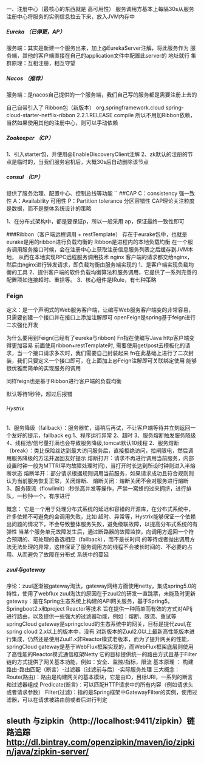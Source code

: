 一、注册中心（最核心的东西就是 高可用性）
服务调用方基本上每隔30s从服务注册中心将服务的实例信息拉去下来，放入JVM内存中
##### Eureka （已停更，AP）
服务端：其实是新建一个服务出来，加上@EurekaServer注解，将此服务作为
        服务端，其他的客户端直接在自己的application文件中配置此server的
        地址就行
集群原理：互相注册，相互守望

##### Nacos （推荐）
服务端：是nacos自己提供的一个服务端，我们自己写的服务都是需要注册上去的

自己自带引入了 Ribbon包（新版本）
 <dependency>
      <groupId>org.springframework.cloud</groupId>
      <artifactId>spring-cloud-starter-netflix-ribbon</artifactId>
      <version>2.2.1.RELEASE</version>
      <scope>compile</scope>
    </dependency>
所以不用加Ribbon依赖，当然如果使用其他的注册中心，则可以手动依赖

##### Zookeeper （CP）
1、引入starter包，并使用@EnableDiscoveryClient注解
2、zk默认的注册的节点是临时的，当我们服务宕机后，大概30s后自动删除该节点

##### consul （CP）
提供了服务治理、配置中心、控制总线等功能 
``
##CAP
C：consistency 强一致性
A：Availability 可用性
P：Partition tolerance 分区容错性
CAP理论关注粒度是数据，而不是整体系统设计的策略
      
1、在分布式架构中，都是要保证p，所以一般采用 ap，保证最终一致性即可

###Ribbon（客户端远程调用  + restTemplate） 存在于eurake包中，也就是eurake是用的ribbon进行负载均衡的
Ribbon是进程内的本地负载均衡 在一个服务调用服务接口时候，会在注册中心上获取注册信息服务列表之后缓存到JVM本地，
      从而在本地实现RPC远程服务调用技术
nginx 客户端的请求都交给nginx，然后由nginx进行转发请求，即负载均衡由服务端实现的
1、是客户端实现负载均衡的工具
2、提供客户端的软件负载均衡算法和服务调用，它提供了一系列完善的配置项如连接超时、重拾等。
3、核心组件是IRule，有七种策略

### Feign
定义：是一个声明式的Web服务客户端，让编写Web服务客户端变的非常容易，只需要创建一个接口并在接口上添加注解即可
      openFeign是spring基于feign进行二次强化开发
      
为什么要用到Feign(已经有了eureka与ribbon)
Fn指在使编写Java http客户端变得更加容易
前面使用ribbon+restTemplate时, 需要使用get/post去模板化的请求，当一个接口请求多次时，我们需要自己封装起来
fn在此基础上进行了二次封装，我们只要定义一个接口即可，在上面加上@Feign注解即可关联绑定使用
能够很优雅而简单的实现服务的调用

同样feign也是基于Ribbon进行客户端的负载均衡

默认等待1秒钟，超过后报错


###### Hystrix
1、服务降级（fallback）：服务器忙，请稍后再试，不让客户端等待并立刻返回一个友好的提示，fallback
       eg:1、程序运行异常 2、超时  3、服务熔断触发服务降级  4、线程池/信号量打满也会导致服务降级,tomcat默认10线程
2、服务熔断（break）：类比保险丝达到最大访问服务后，直接拒绝访问，拉闸限电，然后调用服务降级的方法并返回友好提示
        熔断打开：请求不再进行调用当前服务，内部设置时钟一般为MTTR(平均故障处理时间)，当打开时长达到所设时钟则进入半熔断状态
        熔断半开：部分请求根据规则调用当前服务，如果请求成功且符合规则则认为当前服务恢复正常，关闭熔断、
        熔断关闭：熔断关闭不会对服务进行熔断
3、服务限流（flowlimit）:秒杀高并发等操作，严禁一窝蜂的过来拥挤，进行排队，一秒钟一个，有序进行

概念：
    它是一个用于处理分布式系统的延迟和容错的开源库，在分布式系统中，许多依赖不可避免的会调用失败，比如
    超时、异常等，Hystrix能够保证一个依赖出问题的情况下，不会导致整体服务失败，避免级联故障，以提高分布式系统的有弹性
    当某个服务单元故障发生后，通过断路器的故障监控，向调用方返回一个符合预期的、可处理的备选相应（fallback），而不是长时间
    的等待或者抛出调用方法无法处理的异常，这样保证了服务调用方的线程不会被长时间的、不必要的占用、从而避免了故障在分布式
    系统中的蔓延
    
##### zuul与gateway
序论：zuul逐渐被gateway淘汰，gateway网络方面使用netty，集成spring5.0的特性，使用了webflux
        zuul淘汰的原因在于zuul2的研发一直跳票，未能及时更新
gateway：是在Spring生态系统上构建的API网关服务，基于Spring5，Springboot2.x和project Reactor等技术
            旨在提供一种简单而有效的方式对APIj进行路由，以及提供一些强大的过滤器功能，例如：熔断、限流、重试等
          springCloud gateway是springcloud的生态系统中的网关，目标是提代zuul,在spring cloud 2.x以上的版本中，没有
           对新版本的Zuul2.0以上最新高性能版本进行集成，仍然还是使用Zuul1.x非Reactor模式老版本，而为了提升网关的性能，
           springCloud gateway是基于WebFlux框架实现的，而WebFlux框架底层则使用了高性能的Reactor模式通信框架Netty
           它的目标提供统一的路由方式且基于Filter链的方式提供了网关基本功能，例如：安全、监控/指标，限流
    基本原理 ： 构建路由-路由匹配（断言）-过滤器（过滤前与后）-实际服务处理
    三大概念：Route(路由)：路由是构建网关的基本模块，它是由ID，目标URI，一系列的断言和过滤器组成
              Predicate(断言)：可以匹配HTTP请求中的所有内容（例如请求头或者请求参数）
              Filter(过滤)：指的是Spring框架中GatewayFilter的实例，使用过滤器，可以在请求被路由前或者后进行判定
              
##  sleuth 与zipkin（http://localhost:9411/zipkin）链路追踪    http://dl.bintray.com/openzipkin/maven/io/zipkin/java/zipkin-server/          